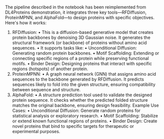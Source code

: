 The pipeline described in the notebook has been reimplemented from DL4Proteins demonstration, it integrates three key tools—RFDiffusion, ProteinMPNN, and AlphaFold—to design proteins with specific objectives. Here's how it works:
1.	RFDiffusion:
•	This is a diffusion-based generative model that creates protein backbones by denoising 3D Gaussian noise. It generates the structural framework (or backbone) of proteins without amino acid sequences.
•	It supports tasks like:
•	Unconditional Diffusion: Generating random protein backbones.
•	Motif Scaffolding: Extending or connecting specific regions of a protein while preserving functional motifs.
•	Binder Design: Designing proteins that interact with specific regions (hotspots) of another protein.
2.	ProteinMPNN:
•	A graph neural network (GNN) that assigns amino acid sequences to the backbone generated by RFDiffusion. It predicts sequences likely to fold into the given structure, ensuring compatibility between sequence and structure.
3.	AlphaFold:
•	A structure prediction tool used to validate the designed protein sequence. It checks whether the predicted folded structure matches the original backbone, ensuring design feasibility.
Example Use Cases:
•	Unconditional Diffusion: Generate random proteins for statistical analysis or exploratory research.
•	Motif Scaffolding: Stabilize or extend known functional regions of proteins.
•	Binder Design: Create novel proteins that bind to specific targets for therapeutic or experimental purposes.

